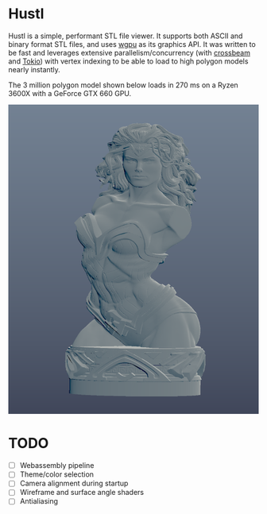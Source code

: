 # Hustl
Hustl is a simple, performant STL file viewer. It supports both ASCII and binary format STL files, and uses [wgpu](https://github.com/gfx-rs/wgpu) as its graphics API. It was written to be fast and leverages extensive parallelism/concurrency (with [crossbeam](https://github.com/crossbeam-rs/crossbeam) and [Tokio](https://github.com/tokio-rs/tokio)) with vertex indexing to be able to load to high polygon models nearly instantly.

The 3 million polygon model shown below loads in 270 ms on a Ryzen 3600X with a GeForce GTX 660 GPU. 

![Screenshot of hustl](assets/screenshot.png)

# TODO
- [ ] Webassembly pipeline
- [ ] Theme/color selection
- [ ] Camera alignment during startup
- [ ] Wireframe and surface angle shaders
- [ ] Antialiasing